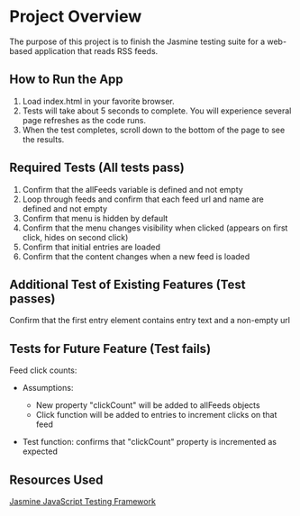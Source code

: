 # Project Overview

The purpose of this project is to finish the Jasmine testing suite for a web-based application that reads RSS feeds.

## How to Run the App

1. Load index.html in your favorite browser.
2. Tests will take about 5 seconds to complete. You will experience several page refreshes as the code runs.
3. When the test completes, scroll down to the bottom of the page to see the results.

## Required Tests (All tests pass)

1. Confirm that the allFeeds variable is defined and not empty
2. Loop through feeds and confirm that each feed url and name are defined and not empty
3. Confirm that menu is hidden by default
4. Confirm that the menu changes visibility when clicked (appears on first click, hides on second click)
5. Confirm that initial entries are loaded
6. Confirm that the content changes when a new feed is loaded

## Additional Test of Existing Features (Test passes)

Confirm that the first entry element contains entry text and a non-empty url

## Tests for Future Feature (Test fails)

Feed click counts:

- Assumptions:

  - New property "clickCount" will be added to allFeeds objects
  - Click function will be added to entries to increment clicks on that feed

- Test function: confirms that "clickCount" property is incremented as expected

## Resources Used

[Jasmine JavaScript Testing Framework](http://jasmine.github.io/)
